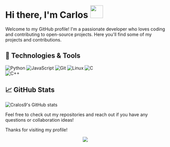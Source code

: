 # Hi there, I'm Carlos <img height="40" src="https://media.tenor.com/VRr39cVS3AkAAAAd/cat-is-vibin.gif"/>

Welcome to my GitHub profile! I'm a passionate developer who loves coding and contributing to open-source projects. Here you'll find some of my projects and contributions.

## 🔧 Technologies & Tools

![Python](https://img.shields.io/badge/Python-3776AB?style=for-the-badge&logo=python&logoColor=white)
![JavaScript](https://img.shields.io/badge/JavaScript-F7DF1E?style=for-the-badge&logo=javascript&logoColor=black)
![Git](https://img.shields.io/badge/Git-F05032?style=for-the-badge&logo=git&logoColor=white)
![Linux](https://img.shields.io/badge/Linux-FCC624?style=for-the-badge&logo=linux&logoColor=black)
![C](https://img.shields.io/badge/C-A8B9CC?style=for-the-badge&logo=c&logoColor=black)  
![C++](https://img.shields.io/badge/C%2B%2B-00599C?style=for-the-badge&logo=c%2B%2B&logoColor=white)  

## 📈 GitHub Stats

![Cralos9's GitHub stats](https://github-readme-stats.vercel.app/api?username=Cralos9&show_icons=true&theme=rose_pine)

Feel free to check out my repositories and reach out if you have any questions or collaboration ideas!

Thanks for visiting my profile!
</div>
<!-- <div align="center">
<h3> My skills </h3>
</div>
<div align="center">
<img height="40" src="https://img.utdstc.com/icon/26a/ae6/26aae693820064e93290f38f9abb000b011babc75c4f27ec4955952666abab4e:200"/>
<img height="40" src="https://upload.wikimedia.org/wikipedia/en/thumb/8/80/Wikipedia-logo-v2.svg/1200px-Wikipedia-logo-v2.svg.png"/>
<img height="40" src="https://seeklogo.com/images/F/firefox-logo-21D87FEE1C-seeklogo.com.png?v=638133566200000000"/>
</div>
 -->
<p align="center">
	<img src="https://media4.giphy.com/media/9VtZa3W3UjmQgFTY4I/giphy.gif?cid=ecf05e47946miigyjipd4uvpldyf8508hqig5t7zfj9rn175&ep=v1_gifs_search&rid=giphy.gif&ct=g"/>
</p>
<!---
Cralos9/Cralos9 is a ✨ special ✨ repository because its `README.md` (this file) appears on your GitHub profile.
You can click the Preview link to take a look at your changes.
--->

